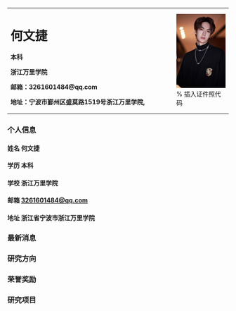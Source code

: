<table border="0">
  <tr>
    <td width="75%">
      <h1>何文捷</h1>
      <p><b>本科</b></p>
      <p><b>浙江万里学院</b></p>
      <p><b>邮箱：3261601484@qq.com</b></p>
      <p><b>地址：宁波市鄞州区盛莫路1519号浙江万里学院,
    </td>
    <td width="25%">
      <img src="/u=2288428352,3229860716&fm=26&gp=0.jpg" width="100%">      % 插入证件照代码
    </td>
  </tr>
</table>

### 个人信息
#### 姓名 何文捷
#### 学历 本科
#### 学校 浙江万里学院
#### 邮箱 3261601484@qq.com
#### 地址 浙江省宁波市浙江万里学院

### 最新消息

### 研究方向

### 荣誉奖励

### 研究项目

